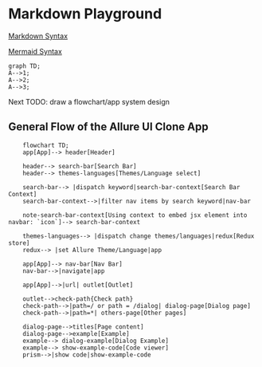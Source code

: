 # Markdown Playground
[Markdown Syntax](https://www.markdownguide.org/cheat-sheet/)

[Mermaid Syntax](https://mermaid.js.org/intro/syntax-reference.html)
```mermaid
graph TD;
A-->1;
A-->2;
A-->3;
```
Next TODO: draw a flowchart/app system design
## General Flow of the Allure UI Clone App

```mermaid
    flowchart TD;
    app[App]--> header[Header]

    header--> search-bar[Search Bar]
    header--> themes-languages[Themes/Language select]

    search-bar--> |dispatch keyword|search-bar-context[Search Bar Context]
    search-bar-context-->|filter nav items by search keyword|nav-bar

    note-search-bar-context[Using context to embed jsx element into navbar: `icon`]--> search-bar-context

    themes-languages--> |dispatch change themes/languages|redux[Redux store]
    redux--> |set Allure Theme/Language|app

    app[App]--> nav-bar[Nav Bar]
    nav-bar-->|navigate|app

    app[App]-->|url| outlet[Outlet]

    outlet-->check-path{Check path}
    check-path-->|path=/ or path = /dialog| dialog-page[Dialog page]
    check-path-->|path=*| others-page[Other pages]

    dialog-page-->titles[Page content]
    dialog-page-->example[Example]
    example--> dialog-example[Dialog Example]
    example--> show-example-code[Code viewer]
    prism-->|show code|show-example-code
```
